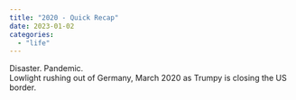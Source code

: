 ```yaml
---
title: "2020 - Quick Recap"
date: 2023-01-02
categories:
  - "life"
---
```


Disaster. Pandemic.  
Lowlight rushing out of Germany, March 2020 as Trumpy is closing the US border.

